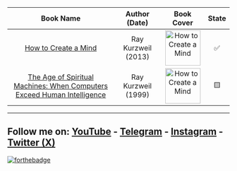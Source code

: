 | Book Name | Author (Date) | Book Cover | State |
|:--:|:--:|:--:|:--:|
| <a title="Click to Read" href="https://github.com/Ultihamed/Quotes/blob/master/How%20to%20Create%20a%20Mind.md"> How to Create a Mind </a> | Ray Kurzweil (2013) | <a href="https://github.com/Ultihamed/Quotes/blob/master/How%20to%20Create%20a%20Mind.md"><img src="https://upload.wikimedia.org/wikipedia/en/1/1c/Cover_of_How_to_Create_a_Mind_by_Ray_Kurzweil.jpg" title="Click to Read" alt="How to Create a Mind" width="80"></a> | <p title="Completed">✅</p> |
| <a title="Click to Read" href="https://github.com/Ultihamed/Quotes/blob/master/The%20Age%20of%20Spiritual%20Machines%3A%20When%20Computers%20Exceed%20Human%20Intelligence.md"> The Age of Spiritual Machines: When Computers Exceed Human Intelligence </a> | Ray Kurzweil (1999) | <a href="https://github.com/Ultihamed/Quotes/blob/master/The%20Age%20of%20Spiritual%20Machines%3A%20When%20Computers%20Exceed%20Human%20Intelligence.md"><img src="https://upload.wikimedia.org/wikipedia/en/8/87/Cover_image_of_The_Age_of_Spiritual_Machines_by_Ray_Kurzweil.jpg" title="Click to Read" alt="How to Create a Mind" width="80"></a> | <p title="Reading">🟨</p> |

---
## Follow me on: [YouTube](https://www.youtube.com/@ultihamed) - [Telegram](https://t.me/ultihamed) - [Instagram](https://www.instagram.com/ultihamed) - [Twitter (X)](https://twitter.com/ultihamed)
[![forthebadge](https://forthebadge.com/images/badges/built-with-love.svg)](https://github.com/Ultihamed)
